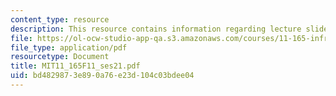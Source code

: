 ```yaml
---
content_type: resource
description: This resource contains information regarding lecture slides.
file: https://ol-ocw-studio-app-qa.s3.amazonaws.com/courses/11-165-infrastructure-and-energy-technology-challenges-fall-2011/bd4829873e890a76e23d104c03bdee04_MIT11_165F11_ses21.pdf
file_type: application/pdf
resourcetype: Document
title: MIT11_165F11_ses21.pdf
uid: bd482987-3e89-0a76-e23d-104c03bdee04
---
```

